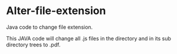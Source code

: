 # Alter-file-extension
Java code to change file extension.

This JAVA code will change all .js files in the directory and in its sub directory trees to .pdf.
